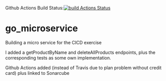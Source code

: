Github Actions Build Status:[![build Actions Status](https://github.com/FunMan88/go_microservice/workflows/Go/badge.svg)](https://github.com/FunMan88/go_microservice/actions)

# go_microservice
Building a micro service for the CICD exercise

I added a getProductByName and deleteAllProducts endpoints, plus the corresponding tests as some own implementation.

Github Actions added (instead of Travis due to plan problem without credit card) plus linked to Sonarcube